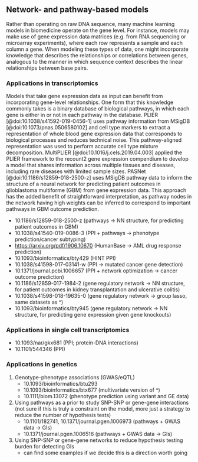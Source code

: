 ## Network- and pathway-based models

Rather than operating on raw DNA sequence, many machine learning models in biomedicine operate on the gene level.
For instance, models may make use of gene expression data matrices (e.g. from RNA sequencing or microarray experiments), where each row represents a sample and each column a gene.
When modeling these types of data, one might incorporate knowledge that describes the relationships or correlations between genes, analogous to the manner in which sequence context describes the linear relationships between base pairs.

### Applications in transcriptomics

Models that take gene expression data as input can benefit from incorporating gene-level relationships.
One form that this knowledge commonly takes is a binary database of biological pathways, in which each gene is either in or not in each pathway in the database.
PLIER [@doi:10.1038/s41592-019-0456-1] uses pathway information from MSigDB [@doi:10.1073/pnas.0506580102] and cell type markers to extract a representation of whole blood gene expression data that corresponds to biological processes and reduces technical noise.
This pathway-aligned representation was used to perform accurate cell type mixture decomposition.
MultiPLIER [@doi:10.1016/j.cels.2019.04.003] applied the PLIER framework to the recount2 gene expression compendium to develop a model that shares information across multiple tissues and diseases, including rare diseases with limited sample sizes.
PASNet [@doi:10.1186/s12859-018-2500-z] uses MSigDB pathway data to inform the structure of a neural network for predicting patient outcomes in glioblastoma multiforme (GBM) from gene expression data.
This approach has the added benefit of straightforward interpretation, as pathway nodes in the network having high weights can be inferred to correspond to important pathways in GBM outcome prediction.


* 10.1186/s12859-018-2500-z (pathways -> NN structure, for predicting patient outcomes in GBM)
* 10.1038/s41540-019-0086-3 (PPI + pathways -> phenotype prediction/cancer subtyping)
* https://arxiv.org/pdf/1906.10670 (HumanBase -> AML drug response prediction)
* 10.1093/bioinformatics/bty429 (HINT PPI)
* 10.1038/s41598-017-03141-w (PPI -> mutated cancer gene detection)
* 10.1371/journal.pcbi.1006657 (PPI + network optimization -> cancer outcome prediction)
* 10.1186/s12859-017-1984-2 (gene regulatory network -> NN structure, for patient outcomes in
 kidney transplantation and ulcerative colitis)
* 10.1038/s41598-018-19635-0 (gene regulatory network -> group lasso, same datasets as ^)
* 10.1093/bioinformatics/bty945 (gene regulatory network -> NN structure, for predicting
 gene expression given gene knockouts)

### Applications in single cell transcriptomics

* 10.1093/nar/gkx681 (PPI; protein-DNA interactions)
* 10.1101/544346 (PPI)

### Applications in genetics

1. Genotype-phenotype associations (GWAS/eQTL)
   * 10.1093/bioinformatics/btu293
   * 10.1093/bioinformatics/btx677 (multivariate version of ^)
   * 10.1111/biom.13072 (phenotype prediction using variant and GE data)
2. Using pathways as a prior to study SNP-SNP or gene-gene interactions
 (not sure if this is truly a constraint on the model, more just a
  strategy to reduce the number of hypothesis tests)
   * 10.1101/182741, 10.1371/journal.pgen.1006973 (pathways + GWAS data -> GIs)
   * 10.1371/journal.pgen.1006516 (pathways + GWAS data -> GIs)
3. Using SNP-SNP or gene-gene networks to reduce hypothesis testing
  burden for detecting GIs
   * can find some examples if we decide this is a direction worth going
